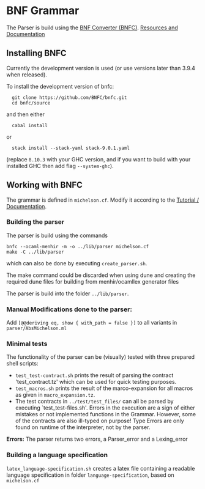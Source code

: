 # BNF Grammar

The Parser is build using the [BNF Converter (BNFC)](https://github.com/BNFC/bnfc).
[Resources and Documentation](http://bnfc.digitalgrammars.com/)

## Installing BNFC

Currently the development version is used (or use versions later than 3.9.4 when released).

To install the development version of
bnfc:
```
  git clone https://github.com/BNFC/bnfc.git
  cd bnfc/source
```
and then either
```
  cabal install
```
or
```
  stack install --stack-yaml stack-9.0.1.yaml
```
(replace `8.10.3` with your GHC version, and if you want to build with
your installed GHC then add flag `--system-ghc`).

## Working with BNFC

The grammar is defined in ``michelson.cf``. Modify it according to the [Tutorial / Documentation](https://bnfc.readthedocs.io/en/latest/lbnf.html#introduction).

### Building the parser

The parser is build using the commands
```
bnfc --ocaml-menhir -m -o ../lib/parser michelson.cf
make -C ../lib/parser
```
which can also be done by executing `create_parser.sh`.

The make command could be discarded when using dune and creating the required dune files for building from menhir/ocamllex generator files

The parser is build into the folder `../lib/parser`.

### Manual Modifications done to the parser:
Add `[@@deriving eq, show { with_path = false }]` to all variants in `parser/AbsMichelson.ml`

### Minimal tests
The functionality of the parser can be (visually) tested with three prepared shell scripts:
- `test_test-contract.sh` prints the result of parsing the contract 'test_contract.tz' which can be used for quick testing purposes.
- `test_macros.sh` prints the result of the marco-expansion for all macros as given in `macro_expansion.tz`.
- The test contracts in `../test/test_files/` can all be parsed by executing `test_test-files.sh'. Errors in the execution are a sign of either mistakes or not implemented functions in the Grammar. 
However, some of the contracts are also ill-typed on purpose! Type Errors are only found on runtime of the interpreter, not by the parser. 


**Errors:** The parser returns two errors, a Parser_error and a Lexing_error

### Building a language specification
`latex_language-specification.sh` creates a latex file containing a readable language specification in folder 
`language-specification`, based on `michelson.cf`
